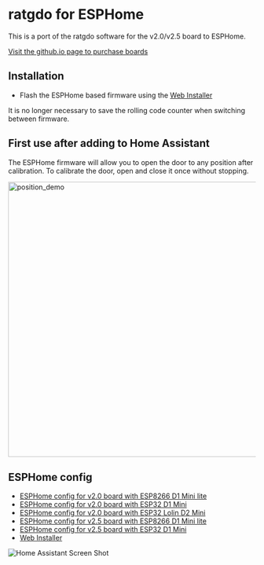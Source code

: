
# ratgdo for ESPHome

This is a port of the ratgdo software for the v2.0/v2.5 board to ESPHome.

[Visit the github.io page to purchase boards](https://paulwieland.github.io/ratgdo/#order)

## Installation

- Flash the ESPHome based firmware using the [Web Installer](https://ratgdo.github.io/esphome-ratgdo/)

It is no longer necessary to save the rolling code counter when switching between firmware.

## First use after adding to Home Assistant

The ESPHome firmware will allow you to open the door to any position after calibration. To calibrate the door, open and close it once without stopping.

<img width="560" alt="position_demo" src="https://github.com/RATGDO/esphome-ratgdo/assets/663432/22a9873e-67bb-4b2f-bb32-70047cfe666d">

## ESPHome config

- [ESPHome config for v2.0 board with ESP8266 D1 Mini lite](https://github.com/RATGDO/esphome-ratgdo/blob/main/static/v2board_esp8266_d1_mini_lite.yaml)
- [ESPHome config for v2.0 board with ESP32 D1 Mini](https://github.com/RATGDO/esphome-ratgdo/blob/main/static/v2board_esp32_d1_mini.yaml)
- [ESPHome config for v2.0 board with ESP32 Lolin D2 Mini](https://github.com/RATGDO/esphome-ratgdo/blob/main/static/v2board_esp32_lolin_s2_mini.yaml)
- [ESPHome config for v2.5 board with ESP8266 D1 Mini lite](https://github.com/RATGDO/esphome-ratgdo/blob/main/static/v25board_esp8266_d1_mini_lite.yaml)
- [ESPHome config for v2.5 board with ESP32 D1 Mini](https://github.com/RATGDO/esphome-ratgdo/blob/main/static/v25board_esp32_d1_mini.yaml)
- [Web Installer](https://ratgdo.github.io/esphome-ratgdo/)

![Home Assistant Screen Shot](static/hass.png)
